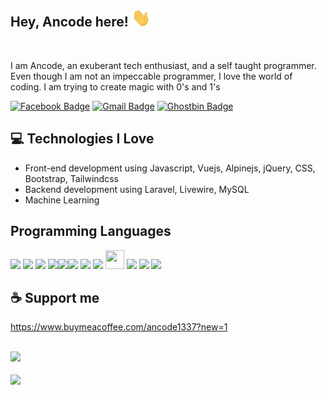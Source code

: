 <h2> Hey, Ancode here! <img src="https://raw.githubusercontent.com/ABSphreak/ABSphreak/master/gifs/Hi.gif" width="30px">
</h2>
</br>


I am Ancode, an exuberant tech enthusiast, and a self taught programmer. Even though I am not an impeccable programmer,
I love the world of coding. I am trying to create magic with 0's and 1's

[![Facebook
Badge](https://img.shields.io/badge/-Ancode-blue?style=flat-square&logo=Facebook&logoColor=white&link=https://www.facebook.com/profile.php?id=100045848663383)](https://www.facebook.com/profile.php?id=100045848663383)
[![Gmail
Badge](https://img.shields.io/badge/-hirarkyid@gmail.com-c14438?style=flat-square&logo=Gmail&logoColor=white&link=mailto:hirarkyid@gmail.com)](mailto:hirarkyid@gmail.com)
[![Ghostbin
Badge](https://img.shields.io/badge/-gist.Ancode-ff69ba?style=flat-square&logoColor=white&link=https://github.com/ancode07/gist-notes/blob/main/README.md)](https://github.com/ancode1337/gist-notes/blob/main/README.md)
<br />
## :computer: Technologies I Love
* Front-end development using Javascript, Vuejs, Alpinejs, jQuery, CSS, Bootstrap, Tailwindcss
* Backend development using Laravel, Livewire, MySQL
* Machine Learning

## Programming Languages
<img src='https://github.com/ancode1337/ancode1337/blob/main/images/html.svg' width='30' /> <img
    src='https://github.com/ancode1337/ancode1337/blob/main/images/css.svg' width='30' /> <img
    src='https://github.com/ancode1337/ancode1337/blob/main/images/js.svg' width='30' /> <img
    src='https://github.com/ancode1337/ancode1337/blob/main/images/php.svg' width='36' /><img
    src='https://github.com/ancode1337/ancode1337/blob/main/images/python.svg' width='30' /><img
    src='https://github.com/ancode1337/ancode1337/blob/main/images/c-original.svg' width='30' /> <img
    src='https://github.com/ancode1337/ancode1337/blob/main/images/laravel.svg' width='30' /> <img
    src='https://github.com/ancode1337/ancode1337/blob/main/images/bootstrap.svg' width='33' /> <img
    src='https://github.com/ancode1337/ancode1337/blob/main/images/tailwind.svg' width='30' height='30' /> <img
    src='https://github.com/ancode1337/ancode1337/blob/main/images/django.svg' width='38' /> <img
    src='https://external-content.duckduckgo.com/iu/?u=https%3A%2F%2Ftse3.mm.bing.net%2Fth%3Fid%3DOIP.RQ8rlvfppN1r1CA-mufW0QHaHa%26pid%3DApi&f=1'
    width='30' /> <img src='https://github.com/ancode1337/ancode1337/blob/main/images/sql.svg' width='30' />

## :coffee: Support me
https://www.buymeacoffee.com/ancode1337?new=1

</br>

<a href="https://github.com/ancode1337">
    <img align="left" src="https://github-readme-stats.vercel.app/api/top-langs/?username=ancode1337" />
</a>

</br>
</br>

<a href="https://github.com/ancode1337">
    <img align="center"
        src="https://github-readme-stats.vercel.app/api?username=ancode1337&show_icons=true&hide=[%22issues%22]" />
</a>
